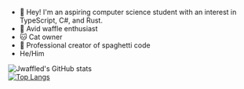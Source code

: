 - 👋 Hey! I'm an aspiring computer science student with an interest in TypeScript, C#, and Rust.
- 🧇 Avid waffle enthusiast
- 🐱 Cat owner
- 🍝 Professional creator of spaghetti code
- He/Him

![Jwaffled's GitHub stats](https://github-readme-stats.vercel.app/api?username=jwaffled&show_icons=true&theme=radical&card_width=500)  
[![Top Langs](https://github-readme-stats.vercel.app/api/top-langs/?username=jwaffled&exclude_repo=my-first-calculator.rs&theme=radical&card_width=500)](https://github.com/Jwaffled/Jwaffled)


<!--
**Jwaffled/Jwaffled** is a ✨ _special_ ✨ repository because its `README.md` (this file) appears on your GitHub profile.

Here are some ideas to get you started:

- 🔭 I’m currently working on ...
- 🌱 I’m currently learning ...
- 👯 I’m looking to collaborate on ...
- 🤔 I’m looking for help with ...
- 💬 Ask me about ...
- 📫 How to reach me: ...
- 😄 Pronouns: ...
- ⚡ Fun fact: ...
-->
